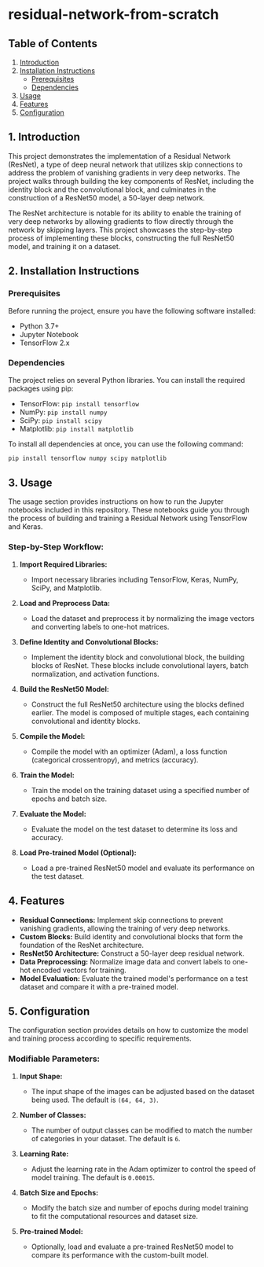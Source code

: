 # residual-network-from-scratch

## Table of Contents
1. [Introduction](#introduction)
2. [Installation Instructions](#installation-instructions)
    - [Prerequisites](#prerequisites)
    - [Dependencies](#dependencies)
3. [Usage](#usage)
4. [Features](#features)
5. [Configuration](#configuration)

<a name="introduction"></a>
## 1. Introduction

This project demonstrates the implementation of a Residual Network (ResNet), a type of deep neural network that utilizes skip connections to address the problem of vanishing gradients in very deep networks. The project walks through building the key components of ResNet, including the identity block and the convolutional block, and culminates in the construction of a ResNet50 model, a 50-layer deep network.

The ResNet architecture is notable for its ability to enable the training of very deep networks by allowing gradients to flow directly through the network by skipping layers. This project showcases the step-by-step process of implementing these blocks, constructing the full ResNet50 model, and training it on a dataset.

<a name="installation-instructions"></a>
## 2. Installation Instructions

### Prerequisites

Before running the project, ensure you have the following software installed:
- Python 3.7+
- Jupyter Notebook
- TensorFlow 2.x

### Dependencies

The project relies on several Python libraries. You can install the required packages using pip:

- TensorFlow: `pip install tensorflow`
- NumPy: `pip install numpy`
- SciPy: `pip install scipy`
- Matplotlib: `pip install matplotlib`

To install all dependencies at once, you can use the following command:

```bash
pip install tensorflow numpy scipy matplotlib
```

<a name="usage"></a>
## 3. Usage

The usage section provides instructions on how to run the Jupyter notebooks included in this repository. These notebooks guide you through the process of building and training a Residual Network using TensorFlow and Keras.

### Step-by-Step Workflow:

1. **Import Required Libraries:**
   - Import necessary libraries including TensorFlow, Keras, NumPy, SciPy, and Matplotlib.

2. **Load and Preprocess Data:**
   - Load the dataset and preprocess it by normalizing the image vectors and converting labels to one-hot matrices.

3. **Define Identity and Convolutional Blocks:**
   - Implement the identity block and convolutional block, the building blocks of ResNet. These blocks include convolutional layers, batch normalization, and activation functions.

4. **Build the ResNet50 Model:**
   - Construct the full ResNet50 architecture using the blocks defined earlier. The model is composed of multiple stages, each containing convolutional and identity blocks.

5. **Compile the Model:**
   - Compile the model with an optimizer (Adam), a loss function (categorical crossentropy), and metrics (accuracy).

6. **Train the Model:**
   - Train the model on the training dataset using a specified number of epochs and batch size.

7. **Evaluate the Model:**
   - Evaluate the model on the test dataset to determine its loss and accuracy.

8. **Load Pre-trained Model (Optional):**
   - Load a pre-trained ResNet50 model and evaluate its performance on the test dataset.

<a name="features"></a>
## 4. Features

- **Residual Connections:** Implement skip connections to prevent vanishing gradients, allowing the training of very deep networks.
- **Custom Blocks:** Build identity and convolutional blocks that form the foundation of the ResNet architecture.
- **ResNet50 Architecture:** Construct a 50-layer deep residual network.
- **Data Preprocessing:** Normalize image data and convert labels to one-hot encoded vectors for training.
- **Model Evaluation:** Evaluate the trained model's performance on a test dataset and compare it with a pre-trained model.

<a name="configuration"></a>
## 5. Configuration

The configuration section provides details on how to customize the model and training process according to specific requirements.

### Modifiable Parameters:

1. **Input Shape:**
   - The input shape of the images can be adjusted based on the dataset being used. The default is `(64, 64, 3)`.

2. **Number of Classes:**
   - The number of output classes can be modified to match the number of categories in your dataset. The default is `6`.

3. **Learning Rate:**
   - Adjust the learning rate in the Adam optimizer to control the speed of model training. The default is `0.00015`.

4. **Batch Size and Epochs:**
   - Modify the batch size and number of epochs during model training to fit the computational resources and dataset size.

5. **Pre-trained Model:**
   - Optionally, load and evaluate a pre-trained ResNet50 model to compare its performance with the custom-built model.
